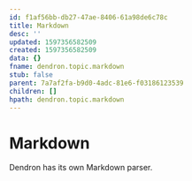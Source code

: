 ```yaml
---
id: f1af56bb-db27-47ae-8406-61a98de6c78c
title: Markdown
desc: ''
updated: 1597356582509
created: 1597356582509
data: {}
fname: dendron.topic.markdown
stub: false
parent: 7a7af2fa-b9d0-4adc-81e6-f03186123539
children: []
hpath: dendron.topic.markdown
---
```


# Markdown

Dendron has its own Markdown parser.
